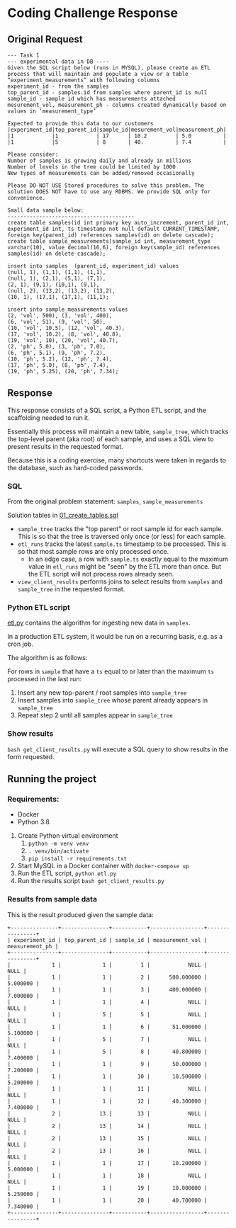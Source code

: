 # Coding Challenge Response

## Original Request
```
--- Task 1
--- experimental data in DB ----
Given the SQL script below (runs in MYSQL), please create an ETL process that will maintain and populate a view or a table “experiment_measurements” with following columns
experiment_id - from the samples 
top_parent_id - samples.id from samples where parent_id is null 
sample_id - sample id which has measurements attached 
mesurement_vol, measurement_ph - columns created dynamically based on values in ‘measurement_type’

Expected to provide this data to our customers 
|experiment_id|top_parent_id|sample_id|mesurement_vol|measurement_ph|
|1            |1            | 17      | 10.2         | 5.0          |
|1            |5            | 8       | 40.          | 7.4          | 

Please consider:
Number of samples is growing daily and already in millions 
Number of levels in the tree could be limited by 1000
New types of measurements can be added/removed occasionally 

Please DO NOT USE Stored procedures to solve this problem. The solution DOES NOT have to use any RDBMS. We provide SQL only for convenience. 

Small data sample below: 
----------------------------------------
create table samples(id int primary key auto_increment, parent_id int, experiment_id int, ts timestamp not null default CURRENT_TIMESTAMP, foreign key(parent_id) references samples(id) on delete cascade);
create table sample_measurements(sample_id int, measurement_type varchar(10), value decimal(16,6), foreign key(sample_id) references samples(id) on delete cascade);

insert into samples  (parent_id, experiment_id) values
(null, 1), (1,1), (1,1), (1,1),
(null, 1), (2,1), (5,1), (7,1),
(2, 1), (9,1), (10,1), (9,1),
(null, 2), (13,2), (13,2), (13,2),
(10, 1), (17,1), (17,1), (11,1);

insert into sample_measurements values
(2, 'vol', 500), (3, 'vol', 400),
(6, 'vol', 51), (9, 'vol', 50),
(10, 'vol', 10.5), (12, 'vol', 40.3),
(17, 'vol', 10.2), (8, 'vol', 40.8),
(19, 'vol', 10), (20, 'vol', 40.7),
(2, 'ph', 5.0), (3, 'ph', 7.0),
(6, 'ph', 5.1), (9, 'ph', 7.2),
(10, 'ph', 5.2), (12, 'ph', 7.4),
(17, 'ph', 5.0), (8, 'ph', 7.4),
(19, 'ph', 5.25), (20, 'ph', 7.34);
```
## Response
This response consists of a SQL script, a Python ETL script, and the scaffolding needed to run it.

Essentially this process will maintain a new table, `sample_tree`, which tracks the top-level parent (aka root) of each sample, and uses a SQL view to present results in the requested format.

Because this is a coding exercise, many shortcuts were taken in regards to the database, such as hard-coded passwords.

### SQL

From the original problem statement: `samples`, `sample_measurements`

Solution tables in [01_create_tables.sql](./mysql_ddl/01_create_tables.sql)
* `sample_tree` tracks the "top parent" or root sample id for each sample. This is so that the tree is traversed only once (or less) for each sample.
* `etl_runs` tracks the latest `sample.ts` timestamp to be processed. This is so that most sample rows are only processed once.
  * In an edge case, a row with `sample.ts` exactly equal to the maximum value in `etl_runs` might be "seen" by the ETL more than once. But the ETL script will not process rows already seen.
* `view_client_results` performs joins to select results from `samples` and `sample_tree` in the requested format.
    
### Python ETL script

[etl.py](./etl.py) contains the algorithm for ingesting new data in `samples`.

In a production ETL system, it would be run on a recurring basis, e.g. as a cron job.

The algorithm is as follows:

For rows in `sample` that have a `ts` equal to or later than the maximum `ts` processed in the last run:
1. Insert any new top-parent / root  samples into `sample_tree`
2. Insert samples into `sample_tree` whose parent already appears in `sample_tree`
3. Repeat step 2 until all samples appear in `sample_tree`

### Show results

`bash get_client_results.py` will execute a SQL query to show results in the form requested. 

## Running the project

### Requirements:
* Docker
* Python 3.8

1. Create Python virtual environment
   1. `python -m venv venv`
   1. `. venv/bin/activate`
   1. `pip install -r requirements.txt`
1. Start MySQL in a Docker container with `docker-compose up`
1. Run the ETL script, `python etl.py`
1. Run the results script `bash get_client_results.py`
  
### Results from sample data

This is the result produced given the sample data:

```
+---------------+---------------+-----------+-----------------+----------------+
| experiment_id | top_parent_id | sample_id | measurement_vol | measurement_ph |
+---------------+---------------+-----------+-----------------+----------------+
|             1 |             1 |         1 |            NULL |           NULL |
|             1 |             1 |         2 |      500.000000 |       5.000000 |
|             1 |             1 |         3 |      400.000000 |       7.000000 |
|             1 |             1 |         4 |            NULL |           NULL |
|             1 |             5 |         5 |            NULL |           NULL |
|             1 |             1 |         6 |       51.000000 |       5.100000 |
|             1 |             5 |         7 |            NULL |           NULL |
|             1 |             5 |         8 |       40.800000 |       7.400000 |
|             1 |             1 |         9 |       50.000000 |       7.200000 |
|             1 |             1 |        10 |       10.500000 |       5.200000 |
|             1 |             1 |        11 |            NULL |           NULL |
|             1 |             1 |        12 |       40.300000 |       7.400000 |
|             2 |            13 |        13 |            NULL |           NULL |
|             2 |            13 |        14 |            NULL |           NULL |
|             2 |            13 |        15 |            NULL |           NULL |
|             2 |            13 |        16 |            NULL |           NULL |
|             1 |             1 |        17 |       10.200000 |       5.000000 |
|             1 |             1 |        18 |            NULL |           NULL |
|             1 |             1 |        19 |       10.000000 |       5.250000 |
|             1 |             1 |        20 |       40.700000 |       7.340000 |
+---------------+---------------+-----------+-----------------+----------------+

```